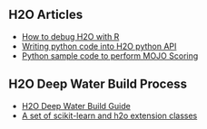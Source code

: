 ## H2O Articles ## 
 - [How to debug H2O with R]()
 - [Writing python code into H2O python API]()
 - [Python sample code to perform MOJO Scoring](https://github.com/Avkash/mldl/blob/master/code/python/python_mojo_score.md)


## H2O Deep Water Build Process ##
 - [H2O Deep Water Build Guide](https://github.com/Avkash/mldl/blob/master/h2o_deepwater_build.md)
 - [A set of scikit-learn and h2o extension classes](https://github.com/tgsmith61591/skutil)

